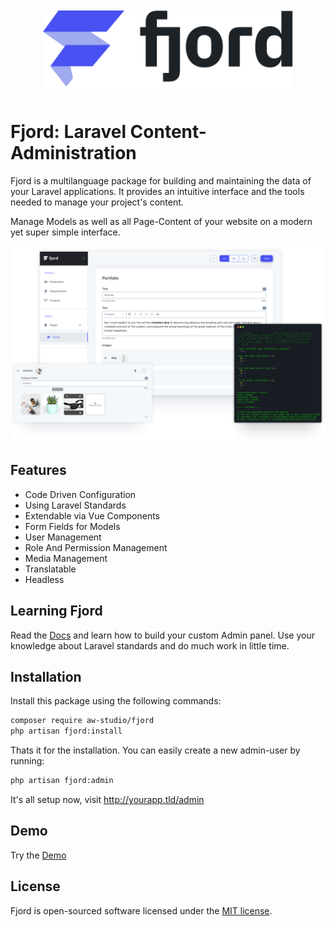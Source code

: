<p align="center" style="margin: 50px 0 !important;"><a href="https://www.fjord-admin.com" target="_blank" rel="noopener"><img src="./docs/logo.svg" width="400"></a></p>

# Fjord: Laravel Content-Administration

Fjord is a multilanguage package for building and maintaining the data of your Laravel applications. It provides an intuitive interface and the tools needed to manage your project's content.

Manage Models as well as all Page-Content of your website on a modern yet super simple interface.

![Fjord Interface](./docs/fjord_preview.png 'Fjord Interface')

## Features

-   Code Driven Configuration
-   Using Laravel Standards
-   Extendable via Vue Components
-   Form Fields for Models
-   User Management
-   Role And Permission Management
-   Media Management
-   Translatable
-   Headless

## Learning Fjord

Read the [Docs](https://www.fjord-admin.com) and learn how to build your custom Admin panel. Use your knowledge about Laravel standards and do much work in little time.

## Installation

Install this package using the following commands:

```bash
composer require aw-studio/fjord
php artisan fjord:install
```

Thats it for the installation. You can easily create a new admin-user by running:

```bash
php artisan fjord:admin
```

It's all setup now, visit http://yourapp.tld/admin

## Demo

Try the [Demo](https://demo.fjord-admin.com)

## License

Fjord is open-sourced software licensed under the [MIT license](LICENSE.md).
